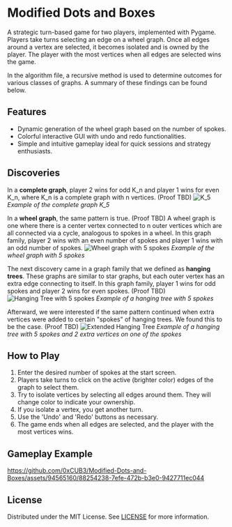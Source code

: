 # Modified Dots and Boxes

A strategic turn-based game for two players, implemented with Pygame. Players take turns selecting an edge on a wheel graph. Once all edges around a vertex are selected, it becomes isolated and is owned by the player. The player with the most vertices when all edges are selected wins the game.

In the algorithm file, a recursive method is used to determine outcomes for various classes of graphs. A summary of these findings can be found below. 

## Features

- Dynamic generation of the wheel graph based on the number of spokes.
- Colorful interactive GUI with undo and redo functionalities.
- Simple and intuitive gameplay ideal for quick sessions and strategy enthusiasts.

## Discoveries
In a **complete graph**, player 2 wins for odd K_n and player 1 wins for even K_n, where K_n is a complete graph with n vertices. (Proof TBD)
![K_5](https://github.com/0xCUB3/Modified-Dots-and-Boxes/assets/94565160/1ca0ca1a-dd1f-422a-952c-fe80c3a93f6d)
*Example of the complete graph K_5*

In a **wheel graph**, the same pattern is true. (Proof TBD) A wheel graph is one where there is a center vertex connected to n outer vertices which are all connected via a cycle, analogous to spokes in a wheel. In this graph family, player 2 wins with an even number of spokes and player 1 wins with an odd number of spokes. 
![Wheel graph with 5 spokes](https://github.com/0xCUB3/Modified-Dots-and-Boxes/assets/94565160/b6b48644-02fe-4326-9087-8766c6fa4d91)
*Example of the wheel graph with 5 spokes*

The next discovery came in a graph family that we defined as **hanging trees**. These graphs are similar to star graphs, but each outer vertex has an extra edge connecting to itself. In this graph family, player 1 wins for odd spokes and player 2 wins for even spokes. (Proof TBD)
![Hanging Tree with 5 spokes](https://github.com/0xCUB3/Modified-Dots-and-Boxes/assets/94565160/aae1f137-863f-4e77-9c0a-378dfa7ccae6)
*Example of a hanging tree with 5 spokes*

Afterward, we were interested if the same pattern continued when extra vertices were added to certain "spokes" of hanging trees. We found this to be the case. (Proof TBD)
![Extended Hanging Tree](https://github.com/0xCUB3/Modified-Dots-and-Boxes/assets/94565160/3362730d-989c-4b0a-8548-0d196ab976a1)
*Example of a hanging tree with 5 spokes and 2 extra vertices on one of the spokes*

## How to Play

1. Enter the desired number of spokes at the start screen.
2. Players take turns to click on the active (brighter color) edges of the graph to select them.
3. Try to isolate vertices by selecting all edges around them. They will change color to indicate your ownership.
4. If you isolate a vertex, you get another turn.
5. Use the 'Undo' and 'Redo' buttons as necessary.
6. The game ends when all edges are selected, and the player with the most vertices wins.

## Gameplay Example

https://github.com/0xCUB3/Modified-Dots-and-Boxes/assets/94565160/88254238-7efe-472b-b3e0-9427711ec044

## License

Distributed under the MIT License. See [LICENSE](https://github.com/0xCUB3/Modified-Dots-and-Boxes?tab=MIT-1-ov-file#) for more information.
